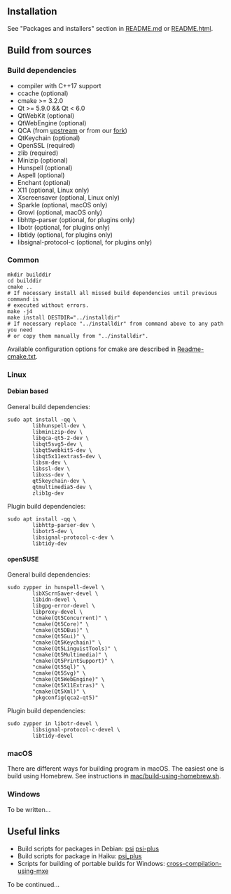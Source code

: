 ## Installation

See "Packages and installers" section in [README.md](README.md) or [README.html](README.html).


## Build from sources

### Build dependencies

* compiler with C++17 support
* ccache (optional)
* cmake >= 3.2.0
* Qt >= 5.9.0 && Qt < 6.0
* QtWebKit (optional)
* QtWebEngine (optional)
* QCA (from [upstream](https://api.kde.org/qca/html/) or from our [fork](https://github.com/psi-im/qca))
* QtKeychain (optional)
* OpenSSL (required)
* zlib (required)
* Minizip (optional)
* Hunspell (optional)
* Aspell (optional)
* Enchant (optional)
* X11 (optional, Linux only)
* Xscreensaver (optional, Linux only)
* Sparkle (optional, macOS only)
* Growl (optional, macOS only)
* libhttp-parser (optional, for plugins only)
* libotr (optional, for plugins only)
* libtidy (optional, for plugins only)
* libsignal-protocol-c (optional, for plugins only)

### Common

```shell
mkdir builddir
cd builddir
cmake ..
# If necessary install all missed build dependencies until previous command is
# executed without errors.
make -j4
make install DESTDIR="../installdir"
# If necessary replace "../installdir" from command above to any path you need
# or copy them manually from "../installdir".
```

Available configuration options for cmake are described in [Readme-cmake.txt](Readme-cmake.txt).

### Linux

#### Debian based

General build dependencies:

```shell
sudo apt install -qq \
        libhunspell-dev \
        libminizip-dev \
        libqca-qt5-2-dev \
        libqt5svg5-dev \
        libqt5webkit5-dev \
        libqt5x11extras5-dev \
        libsm-dev \
        libssl-dev \
        libxss-dev \
        qt5keychain-dev \
        qtmultimedia5-dev \
        zlib1g-dev
```

Plugin build dependencies:

```shell
sudo apt install -qq \
        libhttp-parser-dev \
        libotr5-dev \
        libsignal-protocol-c-dev \
        libtidy-dev
```

#### openSUSE

General build dependencies:

```shell
sudo zypper in hunspell-devel \
        libXScrnSaver-devel \
        libidn-devel \
        libgpg-error-devel \
        libproxy-devel \
        "cmake(Qt5Concurrent)" \
        "cmake(Qt5Core)" \
        "cmake(Qt5DBus)" \
        "cmake(Qt5Gui)" \
        "cmake(Qt5Keychain)" \
        "cmake(Qt5LinguistTools)" \
        "cmake(Qt5Multimedia)" \
        "cmake(Qt5PrintSupport)" \
        "cmake(Qt5Sql)" \
        "cmake(Qt5Svg)" \
        "cmake(Qt5WebEngine)" \
        "cmake(Qt5X11Extras)" \
        "cmake(Qt5Xml)" \
        "pkgconfig(qca2-qt5)"
```

Plugin build dependencies:

```shell
sudo zypper in libotr-devel \
        libsignal-protocol-c-devel \
        libtidy-devel
```


### macOS

There are different ways for building program in macOS. The easiest one is build using Homebrew. See instructions in [mac/build-using-homebrew.sh](mac/build-using-homebrew.sh).

### Windows

To be written...



## Useful links

* Build scripts for packages in Debian:
[psi](https://salsa.debian.org/xmpp-team/psi)
[psi-plus](https://salsa.debian.org/xmpp-team/psi-plus)
* Build scripts for package in Haiku:
[psi_plus](https://github.com/haikuports/haikuports/tree/master/net-im/psi_plus)
* Scripts for building of portable builds for Windows:
[cross-compilation-using-mxe](https://github.com/psi-plus/maintenance/tree/master/scripts/win32/cross-compilation-using-mxe)

To be continued...

